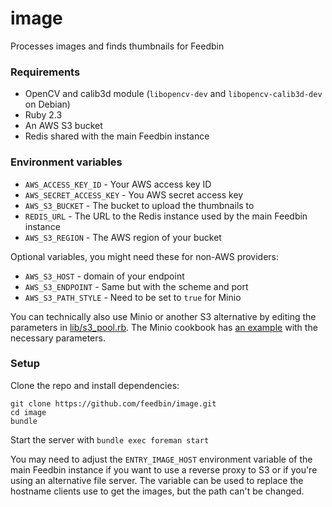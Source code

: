 image
=========
Processes images and finds thumbnails for Feedbin

### Requirements
* OpenCV and calib3d module (`libopencv-dev` and `libopencv-calib3d-dev` on Debian)
* Ruby 2.3
* An AWS S3 bucket
* Redis shared with the main Feedbin instance

### Environment variables
* `AWS_ACCESS_KEY_ID` - Your AWS access key ID
* `AWS_SECRET_ACCESS_KEY` - You AWS secret access key
* `AWS_S3_BUCKET` - The bucket to upload the thumbnails to
* `REDIS_URL` - The URL to the Redis instance used by the main Feedbin instance
* `AWS_S3_REGION` - The AWS region of your bucket

Optional variables, you might need these for non-AWS providers:
* `AWS_S3_HOST` - domain of your endpoint
* `AWS_S3_ENDPOINT` - Same but with the scheme and port
* `AWS_S3_PATH_STYLE` - Need to be set to `true` for Minio


You can technically also use Minio or another S3 alternative by editing the parameters in [lib/s3_pool.rb](lib/s3_pool.rb). The Minio cookbook has [an example](https://github.com/minio/cookbook/blob/master/docs/fog-aws-for-ruby-with-minio.md) with the necessary parameters.

### Setup
Clone the repo and install dependencies:
```
git clone https://github.com/feedbin/image.git
cd image
bundle
```

Start the server with `bundle exec foreman start`

You may need to adjust the `ENTRY_IMAGE_HOST` environment variable of the main Feedbin instance if you want to use a reverse proxy to S3 or if you're using an alternative file server. The variable can be used to replace the hostname clients use to get the images, but the path can't be changed.

